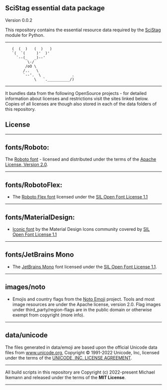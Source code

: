 ## SciStag essential data package

Version 0.0.2

This repository contains the essential resource data required by the [SciStag](https://github.com/scistag/scistag)
module for Python.

---

```
   (  (  )   (  )   )
   `(  `(     )'  )'
     `--(_   _)--'
          \-/
         /oO \
        /..   \
        `--'.  \              .             
             \   `.__________/)
```

---

It bundles data from the following OpenSource projects - for detailed information about licenses and restrictions visit
the sites linked below. Copies of all licenses are though also stored in each of the data folders of this repository.

## License

---

## fonts/Roboto:

The [Roboto font](https://fonts.google.com/specimen/Roboto) - licensed and distributed under the terms of
the [Apache License, Version 2.0](https://www.apache.org/licenses/LICENSE-2.0).

---

## fonts/RobotoFlex:

* The [Roboto Flex font](https://github.com/googlefonts/roboto-flex) licensed under
  the [SIL Open Font License 1.1](http://scripts.sil.org/cms/scripts/page.php?item_id=OFL_web)

---

## fonts/MaterialDesign:

* [Iconic font](https://github.com/Templarian/MaterialDesign-Webfont) by the Material Design Icons community covered
  by [SIL Open Font License 1.1](http://scripts.sil.org/cms/scripts/page.php?item_id=OFL_web)

---

## fonts/JetBrains Mono

* The [JetBrains Mono](https://www.jetbrains.com/lp/mono/) font licensed under
  the [SIL Open Font License 1.1](http://scripts.sil.org/cms/scripts/page.php?item_id=OFL_web).

---

## images/noto

* Emojis and country flags from the [Noto Emoji](https://github.com/googlefonts/noto-emoji) project. Tools and most
  image resources are under the Apache license, version 2.0. Flag images under third_party/region-flags are in the
  public domain or otherwise exempt from copyright (more info).

---

## data/unicode

The files generated in data/emoji are based upon the official Unicode data files from www.unicode.org, Copyright ©
1991-2022 Unicode, Inc, licensed under the terms of
the [UNICODE, INC. LICENSE AGREEMENT](https://www.unicode.org/license.txt).

---

All build scripts in this repository are Copyright (c) 2022-present Michael Ikemann and released under the terms of
the **MIT License**.

---
